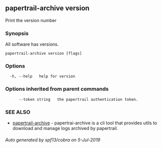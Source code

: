 ## papertrail-archive version

Print the version number

### Synopsis

All software has versions.

```
papertrail-archive version [flags]
```

### Options

```
  -h, --help   help for version
```

### Options inherited from parent commands

```
      --token string   the papertrail authentication token.
```

### SEE ALSO

* [papertrail-archive](papertrail-archive.md)	 - papertrai-archive is a cli tool that provides utils to download and manage logs archived by papertrail.

###### Auto generated by spf13/cobra on 5-Jul-2019
